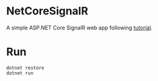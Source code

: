 # NetCoreSignalR
A simple ASP.NET Core SignalR web app following [tutorial](https://docs.microsoft.com/en-us/aspnet/core/tutorials/signalr?view=aspnetcore-2.1&tabs=visual-studio).

# Run
```
dotnet restore
dotnet run
```
